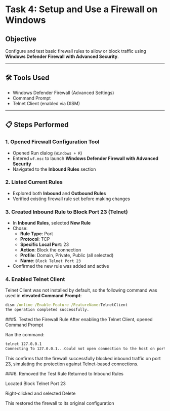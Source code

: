 # Task 4: Setup and Use a Firewall on Windows

## Objective
Configure and test basic firewall rules to allow or block traffic using **Windows Defender Firewall with Advanced Security**.

---

## 🛠 Tools Used
- Windows Defender Firewall (Advanced Settings)
- Command Prompt
- Telnet Client (enabled via DISM)

---

## 📋 Steps Performed

### 1. Opened Firewall Configuration Tool
- Opened Run dialog (`Windows + R`)
- Entered `wf.msc` to launch **Windows Defender Firewall with Advanced Security**
- Navigated to the **Inbound Rules** section

### 2. Listed Current Rules
- Explored both **Inbound** and **Outbound Rules**
- Verified existing firewall rule set before making changes

### 3. Created Inbound Rule to Block Port 23 (Telnet)
- In **Inbound Rules**, selected **New Rule**
- Chose:
  - **Rule Type**: Port
  - **Protocol**: TCP
  - **Specific Local Port**: 23
  - **Action**: Block the connection
  - **Profile**: Domain, Private, Public (all selected)
  - **Name**: `Block Telnet Port 23`
- Confirmed the new rule was added and active

### 4. Enabled Telnet Client
Telnet Client was not installed by default, so the following command was used in **elevated Command Prompt**:

```cmd
dism /online /Enable-Feature /FeatureName:TelnetClient
The operation completed successfully.
```

###5. Tested the Firewall Rule
After enabling the Telnet Client, opened Command Prompt

Ran the command:
```cmd
telnet 127.0.0.1
Connecting To 127.0.0.1...Could not open connection to the host on port 23: Connect failed
```

This confirms that the firewall successfully blocked inbound traffic on port 23, simulating the protection against Telnet-based connections.

###6. Removed the Test Rule
Returned to Inbound Rules

Located Block Telnet Port 23

Right-clicked and selected Delete

This restored the firewall to its original configuration
